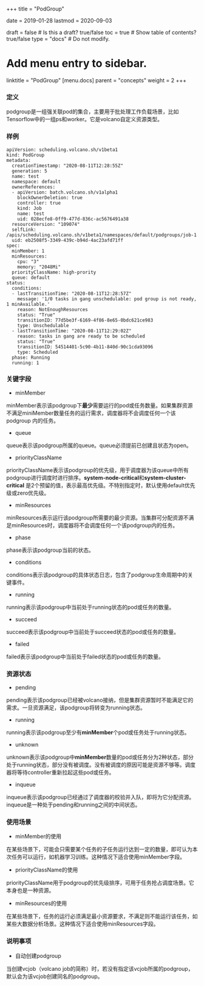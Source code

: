 +++
title = "PodGroup"


date = 2019-01-28
lastmod = 2020-09-03

draft = false  # Is this a draft? true/false
toc = true  # Show table of contents? true/false
type = "docs"  # Do not modify.

# Add menu entry to sidebar.
linktitle = "PodGroup"
[menu.docs]
  parent = "concepts"
  weight = 2
+++

### 定义
podgroup是一组强关联pod的集合，主要用于批处理工作负载场景，比如Tensorflow中的一组ps和worker。它是volcano自定义资源类型。

### 样例
```shell
apiVersion: scheduling.volcano.sh/v1beta1
kind: PodGroup
metadata:
  creationTimestamp: "2020-08-11T12:28:55Z"
  generation: 5
  name: test
  namespace: default
  ownerReferences:
  - apiVersion: batch.volcano.sh/v1alpha1
    blockOwnerDeletion: true
    controller: true
    kind: Job
    name: test
    uid: 028ecfe8-0ff9-477d-836c-ac5676491a38
  resourceVersion: "109074"
  selfLink: /apis/scheduling.volcano.sh/v1beta1/namespaces/default/podgroups/job-1
  uid: eb2508f5-3349-439c-b94d-4ac23afd71ff
spec:
  minMember: 1
  minResources:
    cpu: "3"
    memory: "2048Mi"
  priorityClassName: high-prority
  queue: default
status:
  conditions:
  - lastTransitionTime: "2020-08-11T12:28:57Z"
    message: '1/0 tasks in gang unschedulable: pod group is not ready, 1 minAvailable.'
    reason: NotEnoughResources
    status: "True"
    transitionID: 77d5be3f-6169-4f86-8e65-0bdc621ce983
    type: Unschedulable
  - lastTransitionTime: "2020-08-11T12:29:02Z"
    reason: tasks in gang are ready to be scheduled
    status: "True"
    transitionID: 54514401-5c90-4b11-840d-90c1cda93096
    type: Scheduled
  phase: Running
  running: 1

```

### 关键字段
* minMember

minMember表示该podgroup下**最少**需要运行的pod或任务数量。如果集群资源不满足miniMember数量任务的运行需求，调度器将不会调度任何一个该podgroup
内的任务。

* queue

queue表示该podgroup所属的queue。queue必须提前已创建且状态为open。

* priorityClassName

priorityClassName表示该podgroup的优先级，用于调度器为该queue中所有podgroup进行调度时进行排序。**system-node-critical**和**system-cluster-critical**
是2个预留的值，表示最高优先级。不特别指定时，默认使用default优先级或zero优先级。

* minResources

minResources表示运行该podgroup所需要的最少资源。当集群可分配资源不满足minResources时，调度器将不会调度任何一个该podgroup内的任务。

* phase

phase表示该podgroup当前的状态。

* conditions

conditions表示该podgroup的具体状态日志，包含了podgroup生命周期中的关键事件。

* running

running表示该podgroup中当前处于running状态的pod或任务的数量。

* succeed

succeed表示该podgroup中当前处于succeed状态的pod或任务的数量。

* failed

failed表示该podgroup中当前处于failed状态的pod或任务的数量。

### 资源状态
* pending

pending表示该podgroup已经被volcano接纳，但是集群资源暂时不能满足它的需求。一旦资源满足，该podgroup将转变为running状态。

* running

running表示该podgroup至少有**minMember**个pod或任务处于running状态。

* unknown

unknown表示该podgroup中**minMember**数量的pod或任务分为2种状态，部分处于running状态，部分没有被调度。没有被调度的原因可能是资源不够等。调度
器将等待controller重新拉起这些pod或任务。

* inqueue

inqueue表示该podgroup已经通过了调度器的校验并入队，即将为它分配资源。inqueue是一种处于pending和running之间的中间状态。

### 使用场景
* minMember的使用

在某些场景下，可能会只需要某个任务的子任务运行达到一定的数量，即可认为本次任务可以运行，如机器学习训练。这种情况下适合使用minMember字段。

* priorityClassName的使用

priorityClassName用于podgroup的优先级排序，可用于任务抢占调度场景。它本身也是一种资源。

* minResources的使用

在某些场景下，任务的运行必须满足最小资源要求，不满足则不能运行该任务，如某些大数据分析场景。这种情况下适合使用minResources字段。

### 说明事项
* 自动创建podgroup

当创建vcjob（volcano job的简称）时，若没有指定该vcjob所属的podgroup，默认会为该vcjob创建同名的podgroup。